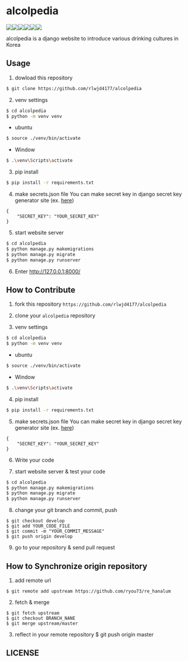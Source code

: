 # alcolpedia

<div class = "shields" style = "display: flex; "> 
    <img src = "https://img.shields.io/github/issues/rlwjd4177/alcolpedia">
    <img src = "https://img.shields.io/github/forks/rlwjd4177/alcolpedia">
    <img src = "https://img.shields.io/github/stars/rlwjd4177/alcolpedia">
    <img src="https://img.shields.io/github/languages/top/rlwjd4177/alcolpedia" />
    <img src="https://img.shields.io/github/last-commit/rlwjd4177/alcolpedia"/>
    <img src="https://img.shields.io/github/license/rlwjd4177/alcolpedia" />
</div>

alcolpedia is a django website to introduce various drinking cultures in Korea

## Usage

1. dowload this repository
```bash
$ git clone https://github.com/rlwjd4177/alcolpedia 
```

2. venv settings

```bash
$ cd alcolpedia
$ python -m venv venv
```

- ubuntu
```bash
$ source ./venv/bin/activate    
``` 
- Window
```bash
$ .\venv\Scripts\activate
```

3. pip install 
```bash
$ pip install -r requirements.txt
```

4. make secrets.json file
You can make secret key in django secret key generator site
(ex. <a href = "https://miniwebtool.com/django-secret-key-generator/">here</a>)
```
{
    "SECRET_KEY": "YOUR_SECRET_KEY"
}
```

5. start website server
```bash
$ cd alcolpedia
$ python manage.py makemigrations
$ python manage.py migrate
$ python manage.py runserver
```

6. Enter http://127.0.0.1:8000/

## How to Contribute

1. fork this repository `https://github.com/rlwjd4177/alcolpedia`

2. clone your `alcolpedia` repository

3. venv settings

```bash
$ cd alcolpedia
$ python -m venv venv
```

- ubuntu
```bash
$ source ./venv/bin/activate    
``` 
- Window
```bash
$ .\venv\Scripts\activate
```

4. pip install 
```bash
$ pip install -r requirements.txt
```

5. make secrets.json file
You can make secret key in django secret key generator site
(ex. <a href = "https://miniwebtool.com/django-secret-key-generator/">here</a>)
```
{
    "SECRET_KEY": "YOUR_SECRET_KEY"
}
```

6. Write your code

7. start website server & test your code
```bash
$ cd alcolpedia
$ python manage.py makemigrations
$ python manage.py migrate
$ python manage.py runserver
```

8. change your git branch and commit, push
```
$ git checkout develop
$ git add YOUR_CODE_FILE
$ git commit -m "YOUR_COMMIT_MESSAGE"
$ git push origin develop
```

9. go to your repository & send pull request

## How to Synchronize origin repository

1. add remote url
```
$ git remote add upstream https://github.com/ryou73/re_hanalum
```

2. fetch & merge
```
$ git fetch upstream
$ git checkout BRANCH_NANE
$ git merge upstream/master
```

3.  reflect in your remote repository
$ git push origin master

## LICENSE
